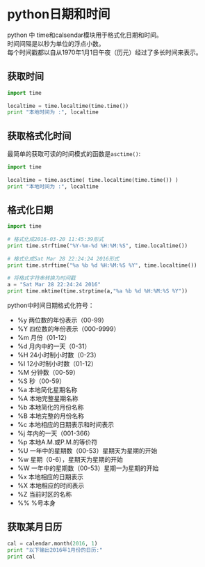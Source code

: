 # python日期和时间
python 中 time和calsendar模块用于格式化日期和时间。    
时间间隔是以秒为单位的浮点小数。    
每个时间戳都以自从1970年1月1日午夜（历元）经过了多长时间来表示。

## 获取时间
```python
import time
 
localtime = time.localtime(time.time())
print "本地时间为 :", localtime
```

## 获取格式化时间
最简单的获取可读的时间模式的函数是`asctime()`:
```python
import time
 
localtime = time.asctime( time.localtime(time.time()) )
print "本地时间为 :", localtime
```

## 格式化日期
```python
import time
 
# 格式化成2016-03-20 11:45:39形式
print time.strftime("%Y-%m-%d %H:%M:%S", time.localtime()) 
 
# 格式化成Sat Mar 28 22:24:24 2016形式
print time.strftime("%a %b %d %H:%M:%S %Y", time.localtime()) 
  
# 将格式字符串转换为时间戳
a = "Sat Mar 28 22:24:24 2016"
print time.mktime(time.strptime(a,"%a %b %d %H:%M:%S %Y"))
```

python中时间日期格式化符号：
- %y 两位数的年份表示（00-99）
- %Y 四位数的年份表示（000-9999）
- %m 月份（01-12）
- %d 月内中的一天（0-31）
- %H 24小时制小时数（0-23）
- %I 12小时制小时数（01-12）
- %M 分钟数（00-59）
- %S 秒（00-59）
- %a 本地简化星期名称
- %A 本地完整星期名称
- %b 本地简化的月份名称
- %B 本地完整的月份名称
- %c 本地相应的日期表示和时间表示
- %j 年内的一天（001-366）
- %p 本地A.M.或P.M.的等价符
- %U 一年中的星期数（00-53）星期天为星期的开始
- %w 星期（0-6），星期天为星期的开始
- %W 一年中的星期数（00-53）星期一为星期的开始
- %x 本地相应的日期表示
- %X 本地相应的时间表示
- %Z 当前时区的名称
- %% %号本身

## 获取某月日历
```python
cal = calendar.month(2016, 1)
print "以下输出2016年1月份的日历:"
print cal
```
